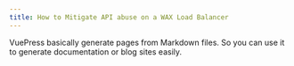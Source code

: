 ```yaml
---
title: How to Mitigate API abuse on a WAX Load Balancer
---
```


VuePress basically generate pages from Markdown files. So you can use it to generate documentation or blog sites easily.
